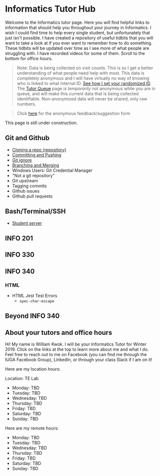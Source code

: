 # Informatics Tutor Hub

Welcome to the Informatics tutor page. Here you will find helpful links to information that should help you throughout your journey in Informatics. I wish I could find time to help every single student, but unfortunately that just isn't possible. I have created a repository of useful tidbits that you will want to take a look at if you ever want to remember how to do something. These tidbits will be updated over time as I see more of what people are struggling with. I have recorded videos for some of them. Scroll to the bottom for office hours.

> Note: Data is being collected on visit counts. This is so I get a better understanding of what people need help with most. This data is completely anonymous and I will have virtually no way of knowing who is linked to what internal ID. [See how I set your randomized ID](https://github.com/kwokwilliam/personalwebsite/blob/master/src/index.js). The [Tutor Queue](/tutorq) page is _temporarily_ not anonymous while you are in queue, and will make this current data that is being collected identifiable. Non-anonymized data will never be shared, only raw numbers. 

> Click [here](https://docs.google.com/forms/d/e/1FAIpQLSf-SOhUADmlf8AUhBpkYWzPy8usyzQs6JNIbH3QAdrvnCclkA/viewform?usp=sf_link) for the anonymous feedback/suggestion form

This page is still under construction.

## Git and Github
* [Cloning a repo (repository)](/blog/cloningarepo)
* [Committing and Pushing](/blog/committingandpushing)
* [Git ignore](/blog/gitignore)
* [Branching and Merging](/blog/branchingandmerging)
* Windows Users: Git Credential Manager
* "Not a git repository"
* Git upstream
* Tagging commits
* Github issues
* Github pull requests

## Bash/Terminal/SSH
* [Student server](/blog/studentserver)

## INFO 201

## INFO 330

## INFO 340

### HTML
* HTML Jest Test Errors
    * `spec-char-escape`

## Beyond INFO 340

## About your tutors and office hours

Hi! My name is William Kwok. I will be your Informatics Tutor for Winter 2019. Click on the links at the top to learn more about me and what I do. Feel free to reach out to me on Facebook (you can find me through the IUGA Facebook Group), LinkedIn, or through your class Slack if I am on it! 

Here are my location hours:

Location: TE Lab
* Monday: TBD
* Tuesday: TBD
* Wednesday: TBD
* Thursday: TBD
* Friday: TBD
* Saturday: TBD
* Sunday: TBD

Here are my remote hours:
* Monday: TBD
* Tuesday: TBD
* Wednesday: TBD
* Thursday: TBD
* Friday: TBD
* Saturday: TBD
* Sunday: TBD

